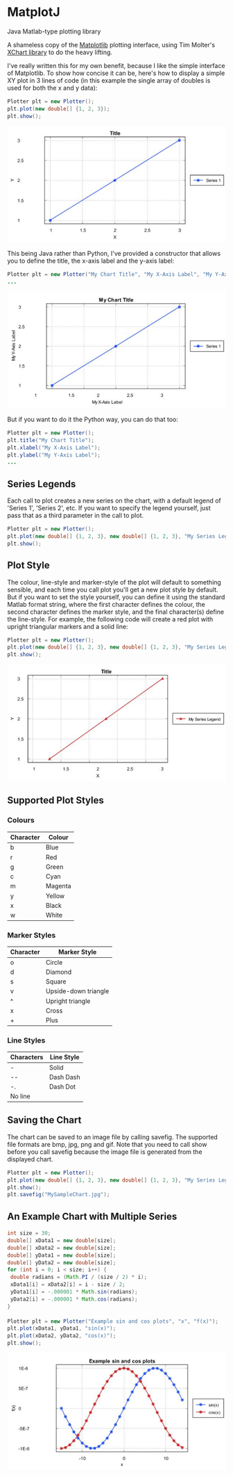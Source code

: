 # MatplotJ
Java Matlab-type plotting library

 A shameless copy of the [Matplotlib](https://matplotlib.org/users/pyplot_tutorial.html) plotting interface, using Tim Molter's [XChart library](https://knowm.org/open-source/xchart) to do the heavy lifting.

I've really written this for my own benefit, because I like the simple interface of Matplotlib. To show how concise it can be, here's how to display a simple XY plot in 3 lines of code (in this example the single array of doubles is used for both the x and y data): 

```java
Plotter plt = new Plotter();
plt.plot(new double[] {1, 2, 3});
plt.show();
```

![Example 1](/images/MatplotJ_Example1.jpg)

This being Java rather than Python, I've provided a constructor that allows you to define the title, the x-axis label and the y-axis label:

```java
Plotter plt = new Plotter("My Chart Title", "My X-Axis Label", "My Y-Axis Label");
...
```

![Example 2](/images/MatplotJ_Example2.jpg)
 
But if you want to do it the Python way, you can do that too:

```java 
Plotter plt = new Plotter();
plt.title("My Chart Title");
plt.xlabel("My X-Axis Label");
plt.ylabel("My Y-Axis Label");
...
```
 
## Series Legends

Each call to plot creates a new series on the chart, with a default legend of 'Series 1', 'Series 2', etc. If you want to specify the legend yourself, just pass that as a third parameter in the call to plot.

```java
Plotter plt = new Plotter();
plt.plot(new double[] {1, 2, 3}, new double[] {1, 2, 3}, "My Series Legend");
plt.show();
```
 
## Plot Style

The colour, line-style and marker-style of the plot will default to something sensible, and each time you call plot you'll get a new plot style by default. But if you want to set the style yourself, you can define it using the standard Matlab format string, where the first character defines the colour, the second character defines the marker style, and the final character(s) define the line-style. For example, the following code will create a red plot with upright triangular markers and a solid line:

```java
Plotter plt = new Plotter();
plt.plot(new double[] {1, 2, 3}, new double[] {1, 2, 3}, "My Series Legend", "r^-");
plt.show();
``` 

![Example 3](/images/MatplotJ_Example3.jpg)

## Supported Plot Styles
 
### Colours

Character|Colour 
---------|------
b|Blue
r|Red
g|Green
c|Cyan
m|Magenta
y|Yellow
x|Black
w|White

### Marker Styles

Character|Marker Style
---------|------------
o|Circle
d|Diamond
s|Square
v|Upside-down triangle
^|Upright triangle
x|Cross
+|Plus

### Line Styles

Characters|Line Style
----------|----------
-|Solid
--|Dash Dash
-.|Dash Dot
 |No line

## Saving the Chart

The chart can be saved to an image file by calling savefig. The supported file formats are bmp, jpg, png and gif. Note that you need to call show before you call savefig because the image file is generated from the displayed chart.

```java 
Plotter plt = new Plotter();
plt.plot(new double[] {1, 2, 3}, new double[] {1, 2, 3}, "My Series Legend", "r^-");
plt.show();
plt.savefig("MySampleChart.jpg");
``` 
 
## An Example Chart with Multiple Series

```java
int size = 30;
double[] xData1 = new double[size];
double[] xData2 = new double[size];
double[] yData1 = new double[size];
double[] yData2 = new double[size]; 
for (int i = 0; i < size; i++) {
 double radians = (Math.PI / (size / 2) * i);
 xData1[i] = xData2[i] = i - size / 2;
 yData1[i] = -.000001 * Math.sin(radians);
 yData2[i] = -.000001 * Math.cos(radians);
}
   
Plotter plt = new Plotter("Example sin and cos plots", "x", "f(x)");
plt.plot(xData1, yData1, "sin(x)");
plt.plot(xData2, yData2, "cos(x)");
plt.show();
```

![Example 4](/images/MatplotJ_Example4.jpg)

 